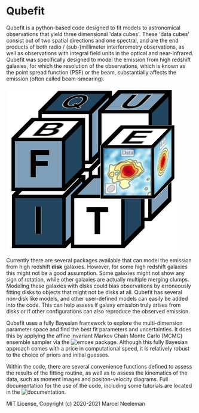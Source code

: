 # Qubefit

Qubefit is a python-based code designed to fit models to astronomical observations that yield three dimensional 'data cubes'. These 'data cubes' consist out of two spatial directions and one spectral, and are the end products of both radio / (sub-)millimeter interferometry observations, as well as observations with integral field units in the optical and near-infrared. Qubefit was specifically designed to model the emission from high redshift galaxies, for which the resolution of the observations, which is known as the point spread function (PSF) or the beam, substantially affects the emission (often called beam-smearing).

![QubefitLogo](doc/QubeFitLogo.png)

Currently there are several packages available that can model the emission from high redshift **disk** galaxies. However, for some high redshift galaxies this might not be a good assumption. Some galaxies might not show any sign of rotation, while other galaxies are actually multiple merging clumps. Modeling these galaxies with disks could bias observations by erroneously fitting disks to objects that might not be disks at all. Qubefit has several non-disk like models, and other user-defined models can easily be added into the code. This can help assess if galaxy emission truly arises from disks or if other configurations can also reproduce the observed emission.

Qubefit uses a fully Bayesian framework to explore the multi-dimension parameter space and find the best fit parameters and uncertainties. It does this by applying the affine invariant Markov Chain Monte Carlo (MCMC) ensemble sampler via the ![emcee](https://emcee.readthedocs.io/en/stable/) package. Although this fully Bayesian approach comes with a price in computational speed, it is relatively robust to the choice of priors and initial guesses.

Within the code, there are several convenience functions defined to assess the results of the fitting routine, as well as to assess the kinematics of the data, such as moment images and positon-velocity diagrams. Full documentation for the use of the code, including some tutorials are located in the ![documentation](docs).

MIT License, Copyright (c) 2020-2021 Marcel Neeleman

